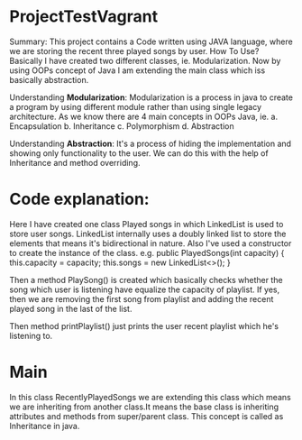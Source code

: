 # ProjectTestVagrant
Summary: This project contains a Code written using JAVA language, where we are storing the recent three played songs by user.
How To Use?
Basically I have created two different classes, ie. Modularization. 
Now by using OOPs concept of Java I am extending the main class which iss basically abstraction.


Understanding **Modularization**: Modularization is a process in java to create a program by using different module rather than using single legacy architecture.
As we know there are 4 main concepts in OOPs Java, ie.
a. Encapsulation
b. Inheritance
c. Polymorphism
d. Abstraction

Understanding **Abstraction**: It's a process of hiding the implementation and showing only functionality to the user. We can do this with the help of Inheritance and method overriding.


# Code explanation:
Here I have created one class Played songs in which LinkedList is used to store user songs.
LinkedList internally uses a doubly linked list to store the elements that means it's bidirectional in nature. Also I've used a constructor to create the instance of the class.
e.g. public PlayedSongs(int capacity) {
        this.capacity = capacity;
        this.songs = new LinkedList<>();
    }
    
   Then a method PlaySong() is created which basically checks whether the song which user is listening have equalize the capacity of playlist. If yes, then we are removing the first song from playlist and adding the recent played song in the last of the list.
   
   Then method printPlaylist() just prints the user recent playlist which he's listening to.
   
   # Main
   In this class RecentlyPlayedSongs we are extending this class which means we are inheriting from another class.It means the base class is inheriting attributes and methods from super/parent class. This concept is called as Inheritance in java.
   
   

